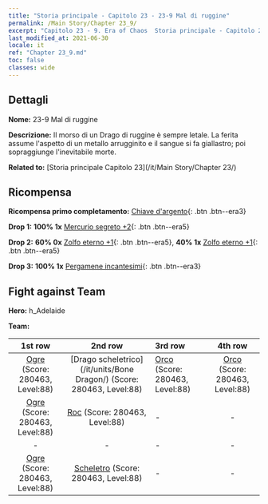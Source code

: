 ```yaml
---
title: "Storia principale - Capitolo 23 - 23-9 Mal di ruggine"
permalink: /Main Story/Chapter 23_9/
excerpt: "Capitolo 23 - 9. Era of Chaos  Storia principale - Capitolo 23_9. 23-9 Mal di ruggine"
last_modified_at: 2021-06-30
locale: it
ref: "Chapter 23_9.md"
toc: false
classes: wide
---
```


## Dettagli

 **Nome:** 23-9 Mal di ruggine

 **Descrizione:** Il morso di un Drago di ruggine è sempre letale. La ferita assume l'aspetto di un metallo arrugginito e il sangue si fa giallastro; poi sopraggiunge l'inevitabile morte.

 **Related to:** [Storia principale Capitolo 23](/it/Main Story/Chapter 23/)

## Ricompensa

 **Ricompensa primo completamento:** [Chiave d'argento](/ItemsIT/con_693/){: .btn .btn--era3}

 **Drop 1:** **100% 1x** [Mercurio segreto +2](/ItemsIT/mat_77/){: .btn .btn--era5}

 **Drop 2:** **60% 0x** [Zolfo eterno +1](/ItemsIT/mat_71/){: .btn .btn--era5}, **40% 1x** [Zolfo eterno +1](/ItemsIT/mat_71/){: .btn .btn--era5}

 **Drop 3:** **100% 1x** [Pergamene incantesimi](/ItemsIT/con_694/){: .btn .btn--era3}


## Fight against Team
 **Hero:** h_Adelaide

 **Team:**


  | 1st row | 2nd row | 3rd row | 4th row |
  |:----:|:----:|:----|:----:|
  | [Ogre](/it/units/Ogre/) (Score: 280463, Level:88)  | [Drago scheletrico](/it/units/Bone Dragon/) (Score: 280463, Level:88)  | [Orco](/it/units/Orc/) (Score: 280463, Level:88)  | [Orco](/it/units/Orc/) (Score: 280463, Level:88)  |
  | [Ogre](/it/units/Ogre/) (Score: 280463, Level:88)  | [Roc](/it/units/Roc/) (Score: 280463, Level:88)  | - | - |
  | - | - | - | - |
  | [Ogre](/it/units/Ogre/) (Score: 280463, Level:88)  | [Scheletro](/it/units/Skeleton/) (Score: 280463, Level:88)  | - | - |


